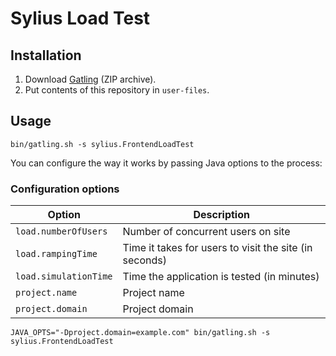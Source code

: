 # Sylius Load Test

## Installation

1. Download [Gatling](http://gatling.io/#/resources/download) (ZIP archive).
2. Put contents of this repository in `user-files`.


## Usage

`bin/gatling.sh -s sylius.FrontendLoadTest`

You can configure the way it works by passing Java options to the process:

### Configuration options

| Option                | Description
|-----------------------|------------
| `load.numberOfUsers`  | Number of concurrent users on site
| `load.rampingTime`    | Time it takes for users to visit the site (in seconds)
| `load.simulationTime` | Time the application is tested (in minutes)
| `project.name`        | Project name
| `project.domain`      | Project domain

`JAVA_OPTS="-Dproject.domain=example.com" bin/gatling.sh -s sylius.FrontendLoadTest`
